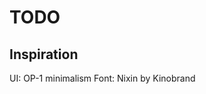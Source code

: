 # TODO

## Inspiration
[](https://assets.materialup.com/uploads/5b216eb9-84bf-42d3-90aa-65cb4c19c965/preview.png)
[](https://cdn.domestika.org/c_limit,dpr_auto,f_auto,q_auto,w_820/v1506915446/content-items/002/092/842/MusicPlayerUI_GorillazPink-original.png?1506915446)
[](https://teenage.engineering/products/op-1/modules)
UI: OP-1 minimalism
Font: Nixin by Kinobrand


